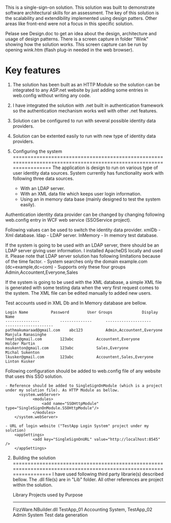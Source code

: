 This is a single-sign-on solution. This solution was built to demonstrate software architectural skills for an assessment. The key of this solution is the scalability and extendibility implemented using design patters. Other areas like front-end were not a focus in this specific solution.

Pelase see Design.doc to get an idea about the design, architecture and usage of design patterns. There is a screen capture in folder "Wink" showing how the solution works. This screen capture can be run by opening wink.htm (flash plug-in needed in the web browser).

Key features
===================================================================================================================
1. The solution has been built as an HTTP Module so the solution can be integrated to any ASP.net website by just adding some entries in web.config without writing any code. 
2. I have integrated the solution with .net built in authentication framework so the authentication mechanism works well with other .net features.
3. Solution can be configured to run with several possible identity data providers.
4. Solution can be extented easily to run with new type of identity data providers.

1. Configuring the system
===================================================================================================================
The application is design to run on various type of user identity data sources. System currently has functionality work with following three data sources.
	- With an LDAP server.
	- With an XML data file which keeps user login information.
	- Using an in memory data base (mainly designed to test the system easily).

Authentication identity data provider can be changed by changing following web.config entry in WCF web service (SSOService project).

 <appSettings>
    <add key="authenticationProvider" value="xmlDb"/>
  </appSettings>

Following values can be used to switch the identity data provider.
	xmlDb 		- Xml database.
	ldap  		- LDAP server.
	InMemory	- In memory test database.		

If the system is going to be used with an LDAP server, there should be an LDAP server giving user information. I installed ApacheDS locally and used it.
Please note that LDAP server solution has following limitations because of the time factor.
	- System searches only the domain example.com (dc=example,dc=com)
	- Supports only these four groups Admin,Accountent,Everyone,Sales

If the system is going to be used with the XML database, a simple XML file is generated with some testing data when the very first request comes to the system.
The XML file can be edited manually to added new users. 

Test accounts used in XML Db and In Memory database are bellow.

	Login Name			Password		User Groups				Display Name
	---------------			--------------		--------------------			---------------------
	pathmakumaraad@gmail.com	abc123			Admin,Accountent,Everyone		Manjula Ranasinghe
	hmatin@gmail.com		123abc			Accountent,Everyone			Holder Martin
	msukenton@gmail.com		123abc			Sales,Everyone				Michal Sukenton
	lkusker@gmail.com		123abc			Accountent,Sales,Everyone		Linton Kusker

Following configuration should be added to web.config file of any website that uses this SSO solution.

	- Reference should be added to SingleSignOnModule (which is a project under my solution file). As HTTP Module as bellow. 
		  <system.webServer>
    			<modules>
      				<add name="SSOHttpModule" type="SingleSignOnModule.SSOHttpModule"/>
    			</modules>
  		</system.webServer>
	
	- URL of login website ("TestApp Login System" project under my solution)
		<appSettings>
    			<add key="SingleSignOnURL" value="http://localhost:8545" />
  		</appSettings>


2. Building the solution
===================================================================================================================
I have used following third party librarie(s) described bellow. The .dll file(s) are in "Lib" folder. All other references are project within the solution.
	
	Library			Projects used by						Purpose
	-----------------	-----------------------------					--------------------------------
	FizzWare.NBuilder.dll	TestApp_01 Accounting System, TestApp_02 Admin System	 	Test data generation











			

